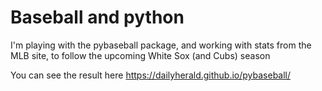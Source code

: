 # Baseball and python
I'm playing with the pybaseball package, and working with stats from the MLB site, to follow the upcoming White Sox (and Cubs) season

You can see the result here
https://dailyherald.github.io/pybaseball/